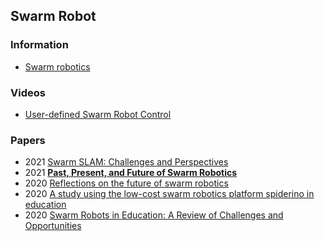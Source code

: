 ## Swarm Robot



### Information
- [Swarm robotics](https://en.wikipedia.org/wiki/Swarm_robotics)


### Videos
- [User-defined Swarm Robot Control](https://www.youtube.com/watch?v=RfzAkW34J78)



### Papers
- 2021 [Swarm SLAM: Challenges and Perspectives](https://www.frontiersin.org/articles/10.3389/frobt.2021.618268/full)
- 2021 [**Past, Present, and Future of Swarm Robotics**](https://arxiv.org/abs/2101.00671)
- 2020 [Reflections on the future of swarm robotics](https://robotics.sciencemag.org/content/5/49/eabe4385)
- 2020 [A study using the low-cost swarm robotics platform spiderino in education](https://www.sciencedirect.com/science/article/pii/S2666557320300033)
- 2020 [Swarm Robots in Education: A Review of Challenges and Opportunities](https://dl.acm.org/doi/abs/10.1145/3406499.3418755)


